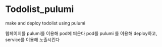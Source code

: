 # Todolist_pulumi
make and deploy todolist using pulumi


웹페이지를 pulumi를 이용해 pod에 띄운다
pod를 pulumi 를 이용해 deploy하고, service를 이용해 노출시킨다
